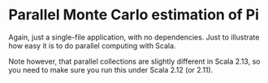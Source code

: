 # Parallel Monte Carlo estimation of Pi

Again, just a single-file application, with no dependencies. Just to illustrate how easy it is to do parallel computing with Scala.

Note however, that parallel collections are slightly different in Scala 2.13, so you need to make sure you run this under Scala 2.12 (or 2.11).



